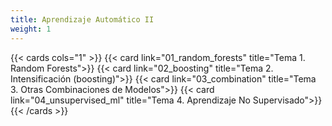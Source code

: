 ```yaml
---
title: Aprendizaje Automático II
weight: 1
---
```


{{< cards cols="1" >}}
{{< card link="01_random_forests" title="Tema 1. Random Forests">}}
{{< card link="02_boosting" title="Tema 2. Intensificación (boosting)">}}
{{< card link="03_combination" title="Tema 3. Otras Combinaciones de Modelos">}}
{{< card link="04_unsupervised_ml" title="Tema 4. Aprendizaje No Supervisado">}}
{{< /cards >}}
